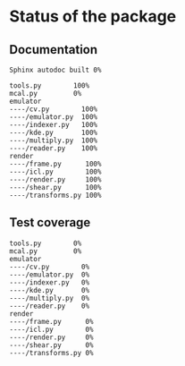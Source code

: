 # Status of the package

## Documentation

    Sphinx autodoc built 0%

    tools.py        100%
    mcal.py         0%
    emulator
    ----/cv.py        100%
    ----/emulator.py  100%
    ----/indexer.py   100%
    ----/kde.py       100%
    ----/multiply.py  100%
    ----/reader.py    100%
    render
    ----/frame.py      100%
    ----/icl.py        100%
    ----/render.py     100%
    ----/shear.py      100%
    ----/transforms.py 100%



## Test coverage

    tools.py        0%
    mcal.py         0%
    emulator
    ----/cv.py        0%
    ----/emulator.py  0%
    ----/indexer.py   0%
    ----/kde.py       0%
    ----/multiply.py  0%
    ----/reader.py    0%
    render
    ----/frame.py      0%
    ----/icl.py        0%
    ----/render.py     0%
    ----/shear.py      0%
    ----/transforms.py 0%